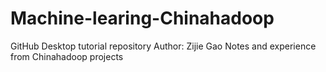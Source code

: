 # Machine-learing-Chinahadoop
GitHub Desktop tutorial repository
Author: Zijie Gao
Notes and experience from Chinahadoop projects
